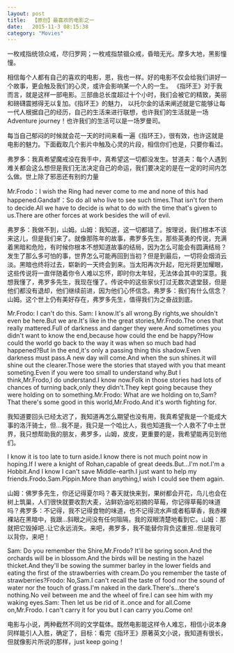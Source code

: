 ```yaml
---
layout: post
title:  【原创】最喜欢的电影之一
date:   2015-11-3 08:15:38
category: "Movies"
---
```


一枚戒指统领众戒，尽归罗网；一枚戒指禁锢众戒，昏暗无光。摩多大地，黑影憧憧。

相信每个人都有自己的喜欢的电影，恩，我也一样。好的电影不仅会给我们讲好一个故事，更会触及我们的心灵，或许会影响某一个人的一生。
《指环王》对于我而言，就是这样一部电影。三部曲总长度超过十个小时，我们会被它的精致，美丽和磅礴震撼得无以复加。《指环王》的魅力，
以托尔金的话来阐述就是它能够让每一代人根据自己的经历，自己的生活来进行联想，也许我们的生活就是一场Adventure journey！也许我们的生活可以是一场罗曼司。

每当自己郁闷的时候就会花一天的时间来看一遍《指环王》，很有效，也许这就是电影的魅力。下面截取几个影片中触及心灵的片段，相信你们也是，只要你看过。

弗罗多：我真希望魔戒没在我手中，真希望这一切都没发生。甘道夫：每个人遇到难关都会这么想但是我们无法决定自己的命运，我们要决定的是在一定的时间内怎么做。世上除了邪恶还有别的力量

Mr.Frodo：I wish the Ring had never come to me and none of this had happened.Gandalf：So do all who live to see such times.That isn't for them to decide.All we have to decide is what to do with the time that's given to us.There are other forces at work besides the will of evil.

弗罗多：我做不到，山姆。山姆：我知道，这一切都错了。按理说，我们根本不该来这儿，但是我们来了。就像那陈年的故事，弗罗多先生，那些英勇的传说，充满着黑暗和危险，有时候你根本不想知道故事的结局，因为怎么可能会有圆满结局？发生了那么多可怕的事，世界怎么可能再回到当初？但是到最后，一切将会烟消云淡。黑暗也终将过去，崭新的一天终会到来。当太阳再次升起，阳光将更加耀眼，这些传说将一直伴随着你令人难以忘怀，即时你太年轻，无法体会其中的深意。我想我懂了，弗罗多先生，我现在懂了。传说中的这些家伙打过无数次退堂鼓，但是他们都没有退却，他们继续前进，因为他们心怀信念。弗罗多：我们有什么信念？山姆。这个世上仍有美好存在，弗罗多先生，值得我们为之奋战到底。

Mr.Frodo: I can't do this. Sam: I know.It's all wrong.By rights,we shouldn't even be here.But we are.It's like in the great stories,Mr.Frodo.The ones that really mattered.Full of darkness and danger they were.And sometimes you didn't want to know the end,because how could the end be happy?How could the world go back to the way it was when so much bad had happened?But in the end,it's only a passing thing this shadow.Even darkness must pass.A new day will come.And when the sun shines.it will shine out the clearer.Those were the stories that stayed with you that meant someting.Even if you were too small to understand why.But I think,Mr.Frodo,I do understand.I know now.Folk in those stories had lots of chances of turning back,only they didn't.They kept going because they were holding on to something.Mr.Frodo: What are we holding on to,Sam?That there's some good in this world,Mr.Frodo.And it's worth fighting for.

我知道要回头已经太迟了，我知道再怎么期望也没有用，我真希望我是一个能成大事的洛汗骑士，但...我不是，我只是一个哈比人，我也知道我一个人救不了中土世界，我只想帮助我的朋友，弗罗多，山姆，皮皮，更重要的是，我希望能再见到他们。

I know it is too late to turn aside.I know there is not much point now in hoping.If I were a knight of Rohan,capable of great deeds.But...I'm not.I'm a Hobbit.And I know I can't save Middle-earth.I just want to help my friends.Frodo.Sam.Pippin.More than anything,I wish I could see them again.

山姆：佛罗多先生，你还记得夏尔吗？春天就快来到，果树都会开花，鸟儿也会在树上筑巢，人们很快就要收割大麦，沾鲜奶油吃初摘的草莓，你记得草莓的味道吗？弗罗多：不记得，我不记得食物的味道，也不记得流水声或者稻草香，我赤裸裸站在黑暗中，我跟...斜眼之间没有任何阻隔，我的双眼清楚地看到它。山姆：那就把它毁掉吧..让它永远消失。来吧，弗罗多，我不能替你背负这重担..但是我可以背你，来吧！ 

Sam: Do you remember the Shire,Mr.Frodo? It'll be spring soon.And the orchards will be in blossom.And the birds will be nesting in the hazel thicket.And they'll be sowing the summer barley in the lower fields and eating the first of the strawberries with cream.Do you remember the taste of strawberries?Frodo: No,Sam.I can't recall the taste of food nor the sound of water nor the touch of grass.I'm naked in the dark.There's...there's nothing.No veil between me and the wheel of fire.I can see him with my waking eyes.Sam: Then let us be rid of it..once and for all.Come on,Mr.Frodo. I can't carry it for you but I can carry you.Come on!

电影与小说，两种截然不同的文学载体。既然电影能这样令人难忘，相信小说本身同样能引人入胜，确定了，目标：看完《指环王》原著英文小说，我知道有很长，但就像影片所说的那样，just keep going！















